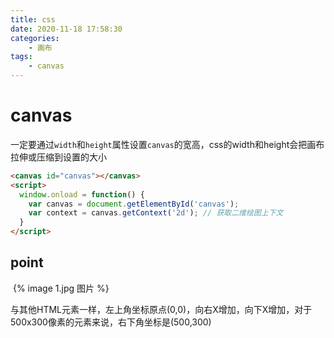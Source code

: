```yaml
---
title: css 
date: 2020-11-18 17:58:30
categories:
    - 画布
tags:
    - canvas
---
```


# canvas

​	一定要通过`width`和`height`属性设置`canvas`的宽高，css的width和height会把画布拉伸或压缩到设置的大小

```html
<canvas id="canvas"></canvas>
<script>
  window.onload = function() {
    var canvas = document.getElementById('canvas');
  	var context = canvas.getContext('2d'); // 获取二维绘图上下文
  }
</script>
```

## point

​	{% image 1.jpg 图片 %}

​	与其他HTML元素一样，左上角坐标原点(0,0)，向右X增加，向下X增加，对于500x300像素的元素来说，右下角坐标是(500,300)